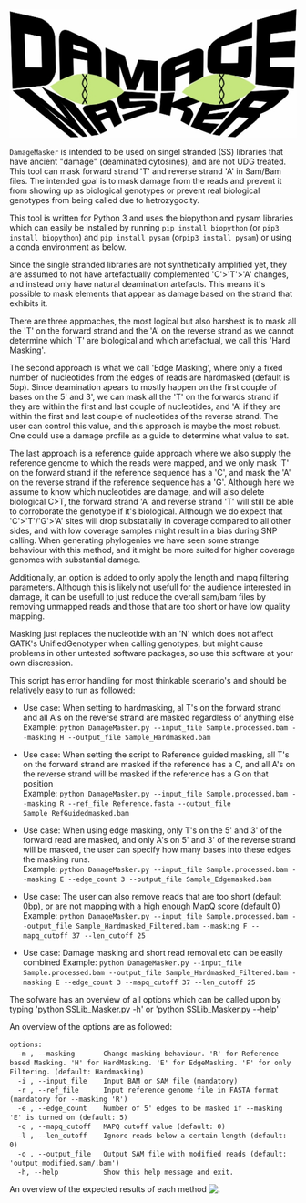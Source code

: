 <p align="center">
  <img src="https://github.com/IamIamI/DamageMasker/blob/main/Damage_Masker_logo.jpg" width="600"/>
</p>

```DamageMasker``` is intended to be used on singel stranded (SS) libraries that have ancient "damage" (deaminated cytosines), and are not UDG treated.
This tool can mask forward strand 'T' and reverse strand 'A' in Sam/Bam files. The intended goal is to mask damage from the reads and prevent it from showing up as biological genotypes or prevent real biological genotypes from being called due to hetrozygocity.  

This tool is written for Python 3 and uses the biopython and pysam libraries which can easily be installed by running ```pip install biopython``` (or ```pip3 install biopython```) and ```pip install pysam``` (or```pip3 install pysam```) or using a conda environment as below. 
  
Since the single stranded libraries are not synthetically amplified yet, they are assumed to not have artefactually complemented 'C'>'T'>'A' changes, and instead only have natural deamination artefacts. This means it's possible to mask elements that appear as damage based on the strand that exhibits it.  
  
There are three approaches, the most logical but also harshest is to mask all the 'T' on the forward strand and the 'A' on the reverse strand as we cannot determine which 'T' are biological and which artefactual, we call this 'Hard Masking'.  

The second approach is what we call 'Edge Masking', where only a fixed number of nucleotides from the edges of reads are hardmasked (default is 5bp). Since deamination apears to mostly happen on the first couple of bases on the 5' and 3', we can mask all the 'T' on the forwards strand if they are within the first and last couple of nucleotides, and 'A' if they are within the first and last couple of nucleotides of the reverse strand. The user can control this value, and this approach is maybe the most robust. One could use a damage profile as a guide to determine what value to set. 

The last approach is a reference guide approach where we also supply the reference genome to which the reads were mapped, and we only mask 'T' on the forward strand if the reference sequence has a 'C', and mask the 'A' on the reverse strand if the reference sequence has a 'G'. Although here we assume to know which nucleotides are damage, and will also delete biological C>T, the forward strand 'A' and reverse strand 'T' will still be able to corroborate the genotype if it's biological. Although we do expect that 'C'>'T'/'G'>'A' sites will drop substatially in coverage compared to all other sides, and with low coverage samples might result in a bias during SNP calling. When generating phylogenies we have seen some strange behaviour with this method, and it might be more suited for higher coverage genomes with substantial damage. 

Additionally, an option is added to only apply the length and mapq filtering parameters. Although this is likely not usefull for the audience interested in damage, it can be usefull to just reduce the overall sam/bam files by removing unmapped reads and those that are too short or have low quality mapping.

Masking just replaces the nucleotide with an 'N' which does not affect GATK's UnifiedGenotyper when calling genotypes, but might cause problems in other untested software packages, so use this software at your own discression. 
  
This script has error handling for most thinkable scenario's and should be relatively easy to run as followed:
- Use case: When setting to hardmasking, al T's on the forward strand and all A's on the reverse strand are masked regardless of anything else  
Example: ```python DamageMasker.py --input_file Sample.processed.bam --masking H --output_file Sample_Hardmasked.bam```  
  
- Use case: When setting the script to Reference guided masking, all T's on the forward strand are masked if the reference has a C, and all A's on the reverse strand will be masked if the reference has a G on that position  
Example: ```python DamageMasker.py --input_file Sample.processed.bam --masking R --ref_file Reference.fasta --output_file Sample_RefGuidedmasked.bam```

- Use case: When using edge masking, only T's on the 5' and 3' of the forward read are masked, and only A's on 5' and 3' of the reverse strand will be masked, the user can specify how many bases into these edges the masking runs.  
Example: ```python DamageMasker.py --input_file Sample.processed.bam --masking E --edge_count 3 --output_file Sample_Edgemasked.bam```  
  
- Use case: The user can also remove reads that are too short (default 0bp), or are not mapping with a high enough MapQ score (default 0)  
Example: ```python DamageMasker.py --input_file Sample.processed.bam --output_file Sample_Hardmasked_Filtered.bam --masking F --mapq_cutoff 37 --len_cutoff 25```

- Use case: Damage masking and short read removal etc can be easily combined 
Example: ```python DamageMasker.py --input_file Sample.processed.bam --output_file Sample_Hardmasked_Filtered.bam -masking E --edge_count 3 --mapq_cutoff 37 --len_cutoff 25```


The sofware has an overview of all options which can be called upon by typing 'python SSLib_Masker.py -h' or 'python SSLib_Masker.py --help'  
  
An overview of the options are as followed:  
```
options:
  -m , --masking       Change masking behaviour. 'R' for Reference based Masking. 'H' for HardMasking. 'E' for EdgeMasking. 'F' for only Filtering. (default: Hardmasking)
  -i , --input_file    Input BAM or SAM file (mandatory)
  -r , --ref_file      Input reference genome file in FASTA format (mandatory for --masking 'R')
  -e , --edge_count    Number of 5' edges to be masked if --masking 'E' is turned on (default: 5)
  -q , --mapq_cutoff   MAPQ cutoff value (default: 0)
  -l , --len_cutoff    Ignore reads below a certain length (default: 0)
  -o , --output_file   Output SAM file with modified reads (default: 'output_modified.sam/.bam')
  -h, --help           Show this help message and exit.
```

An overview of the expected results of each method
![.](https://github.com/IamIamI/DamageMasker/blob/main/DamageMasker.png)
